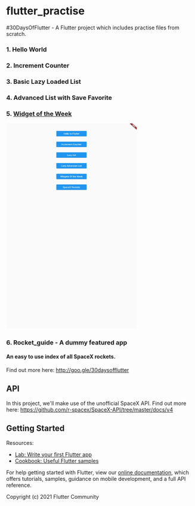 # flutter_practise

#30DaysOfFlutter - A Flutter project which includes practise files from scratch.

### 1. Hello World
### 2. Increment Counter
### 3. Basic Lazy Loaded List
### 4. Advanced List with Save Favorite
### 5. [Widget of the Week](https://goo.gle/307BX6t)
<img src='./images/flutter_practise.gif' height='550px' width='350px'/>
<br/>

### 6. Rocket_guide - A dummy featured app

#### An easy to use index of all SpaceX rockets.
Find out more here: http://goo.gle/30daysofflutter

## API

In this project, we'll make use of the unofficial SpaceX API. Find out more here: https://github.com/r-spacex/SpaceX-API/tree/master/docs/v4

## Getting Started

Resources:

- [Lab: Write your first Flutter app](https://flutter.dev/docs/get-started/codelab)
- [Cookbook: Useful Flutter samples](https://flutter.dev/docs/cookbook)

For help getting started with Flutter, view our
[online documentation](https://flutter.dev/docs), which offers tutorials,
samples, guidance on mobile development, and a full API reference.

Copyright (c) 2021 Flutter Community